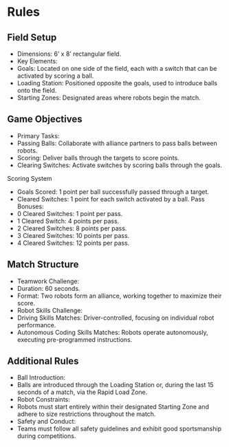 # Rules
## Field Setup
-	Dimensions: 6’ x 8’ rectangular field.
-	Key Elements:
-	Goals: Located on one side of the field, each with a switch that can be activated by scoring a ball.
-	Loading Station: Positioned opposite the goals, used to introduce balls onto the field.
-	Starting Zones: Designated areas where robots begin the match.

## Game Objectives
-	Primary Tasks:
-	Passing Balls: Collaborate with alliance partners to pass balls between robots.
-	Scoring: Deliver balls through the targets to score points.
-	Clearing Switches: Activate switches by scoring balls through the goals.

Scoring System
-	Goals Scored: 1 point per ball successfully passed through a target.
-	Cleared Switches: 1 point for each switch activated by a ball.
  	Pass Bonuses:
-	0 Cleared Switches: 1 point per pass.
-	1 Cleared Switch: 4 points per pass.
-	2 Cleared Switches: 8 points per pass.
-	3 Cleared Switches: 10 points per pass.
-	4 Cleared Switches: 12 points per pass.

## Match Structure
-	Teamwork Challenge:
-	Duration: 60 seconds.
-	Format: Two robots form an alliance, working together to maximize their score.
-	Robot Skills Challenge:
-	Driving Skills Matches: Driver-controlled, focusing on individual robot performance.
-	Autonomous Coding Skills Matches: Robots operate autonomously, executing pre-programmed instructions.

## Additional Rules
-	Ball Introduction:
-	Balls are introduced through the Loading Station or, during the last 15 seconds of a match, via the Rapid Load Zone.
-	Robot Constraints:
-	Robots must start entirely within their designated Starting Zone and adhere to size restrictions throughout the match.
-	Safety and Conduct:
-	Teams must follow all safety guidelines and exhibit good sportsmanship during competitions.
